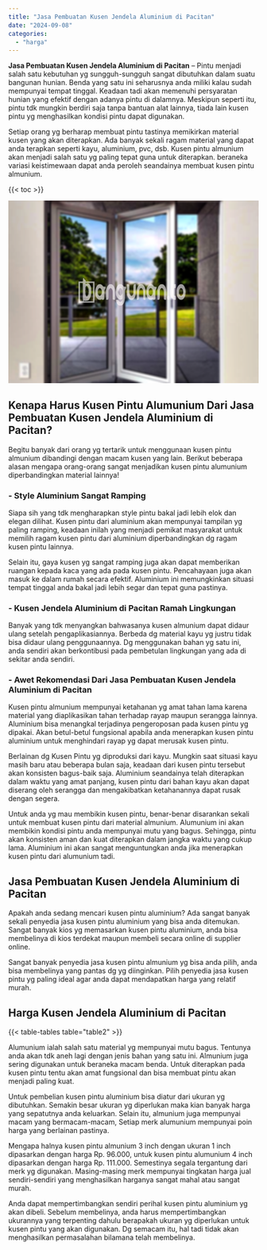 ```yaml
---
title: "Jasa Pembuatan Kusen Jendela Aluminium di Pacitan"
date: "2024-09-08"
categories: 
  - "harga"
---
```


**Jasa Pembuatan Kusen Jendela Aluminium di Pacitan** – Pintu menjadi salah satu kebutuhan yg sungguh-sungguh sangat dibutuhkan dalam suatu bangunan hunian. Benda yang satu ini seharusnya anda miliki kalau sudah mempunyai tempat tinggal. Keadaan tadi akan memenuhi persyaratan hunian yang efektif dengan adanya pintu di dalamnya. Meskipun seperti itu, pintu tdk mungkin berdiri saja tanpa bantuan alat lainnya, tiada lain kusen pintu yg menghasilkan kondisi pintu dapat digunakan.

Setiap orang yg berharap membuat pintu tastinya memikirkan material kusen yang akan diterapkan. Ada banyak sekali ragam material yang dapat anda terapkan seperti kayu, aluminium, pvc, dsb. Kusen pintu almunium akan menjadi salah satu yg paling tepat guna untuk diterapkan. beraneka variasi keistimewaan dapat anda peroleh seandainya membuat kusen pintu almunium.

{{< toc >}}

![Jasa Pembuatan Kusen Jendela Aluminium di Pacitan](/images/harga-kusen-jendela-alumunium-03.png)

## Kenapa Harus Kusen Pintu Alumunium Dari Jasa Pembuatan Kusen Jendela Aluminium di Pacitan?

Begitu banyak dari orang yg tertarik untuk menggunaan kusen pintu almunium dibandingi dengan macam kusen yang lain. Berikut beberapa alasan mengapa orang-orang sangat menjadikan kusen pintu alumunium diperbandingkan material lainnya!

### \- Style Aluminium Sangat Ramping

Siapa sih yang tdk mengharapkan style pintu bakal jadi lebih elok dan elegan dilihat. Kusen pintu dari aluminium akan mempunyai tampilan yg paling ramping, keadaan inilah yang menjadi pemikat masyarakat untuk memilih ragam kusen pintu dari aluminium diperbandingkan dg ragam kusen pintu lainnya.

Selain itu, gaya kusen yg sangat ramping juga akan dapat memberikan ruangan kepada kaca yang ada pada kusen pintu. Pencahayaan juga akan masuk ke dalam rumah secara efektif. Aluminium ini memungkinkan situasi tempat tinggal anda bakal jadi lebih segar dan tepat guna pastinya.

### \- Kusen Jendela Aluminium di Pacitan Ramah Lingkungan

Banyak yang tdk menyangkan bahwasanya kusen almunium dapat didaur ulang setelah pengaplikasiannya. Berbeda dg material kayu yg justru tidak bisa didaur ulang penggunaannya. Dg menggunakan bahan yg satu ini, anda sendiri akan berkontibusi pada pembetulan lingkungan yang ada di sekitar anda sendiri.

### \- Awet Rekomendasi Dari Jasa Pembuatan Kusen Jendela Aluminium di Pacitan

Kusen pintu almunium mempunyai ketahanan yg amat tahan lama karena material yang diaplikasikan tahan terhadap rayap maupun serangga lainnya. Aluminium bisa menangkal terjadinya pengeroposan pada kusen pintu yg dipakai. Akan betul-betul fungsional apabila anda menerapkan kusen pintu aluminium untuk menghindari rayap yg dapat merusak kusen pintu.

Berlainan dg Kusen Pintu yg diproduksi dari kayu. Mungkin saat situasi kayu masih baru atau beberapa bulan saja, keadaan dari kusen pintu tersebut akan konsisten bagus-baik saja. Aluminium seandainya telah diterapkan dalam waktu yang amat panjang, kusen pintu dari bahan kayu akan dapat diserang oleh serangga dan mengakibatkan ketahanannya dapat rusak dengan segera.

Untuk anda yg mau membikin kusen pintu, benar-benar disarankan sekali untuk membuat kusen pintu dari material almunium. Alumunium ini akan membikin kondisi pintu anda mempunyai mutu yang bagus. Sehingga, pintu akan konsisten aman dan kuat diterapkan dalam jangka waktu yang cukup lama. Aluminium ini akan sangat menguntungkan anda jika menerapkan kusen pintu dari alumunium tadi.

## Jasa Pembuatan Kusen Jendela Aluminium di Pacitan

Apakah anda sedang mencari kusen pintu aluminium? Ada sangat banyak sekali penyedia jasa kusen pintu aluminium yang bisa anda ditemukan. Sangat banyak kios yg memasarkan kusen pintu aluminium, anda bisa membelinya di kios terdekat maupun membeli secara online di supplier online.

Sangat banyak penyedia jasa kusen pintu almunium yg bisa anda pilih, anda bisa membelinya yang pantas dg yg diinginkan. Pilih penyedia jasa kusen pintu yg paling ideal agar anda dapat mendapatkan harga yang relatif murah.

## Harga Kusen Jendela Aluminium di Pacitan

{{< table-tables table="table2" >}}

Alumunium ialah salah satu material yg mempunyai mutu bagus. Tentunya anda akan tdk aneh lagi dengan jenis bahan yang satu ini. Almunium juga sering digunakan untuk beraneka macam benda. Untuk diterapkan pada kusen pintu tentu akan amat fungsional dan bisa membuat pintu akan menjadi paling kuat.

Untuk pembelian kusen pintu aluminium bisa diatur dari ukuran yg dibutuhkan. Semakin besar ukuran yg diperlukan maka kian banyak harga yang sepatutnya anda keluarkan. Selain itu, almunium juga mempunyai macam yang bermacam-macam, Setiap merk alumunium mempunyai poin harga yang berlainan pastinya.

Mengapa halnya kusen pintu almunium 3 inch dengan ukuran 1 inch dipasarkan dengan harga Rp. 96.000, untuk kusen pintu alumunium 4 inch dipasarkan dengan harga Rp. 111.000. Semestinya segala tergantung dari merk yg digunakan. Masing-masing merk mempunyai tingkatan harga jual sendiri-sendiri yang menghasilkan harganya sangat mahal atau sangat murah.

Anda dapat mempertimbangkan sendiri perihal kusen pintu aluminium yg akan dibeli. Sebelum membelinya, anda harus mempertimbangkan ukurannya yang terpenting dahulu berapakah ukuran yg diperlukan untuk kusen pintu yang akan digunakan. Dg semacam itu, hal tadi tidak akan menghasilkan permasalahan bilamana telah membelinya.
